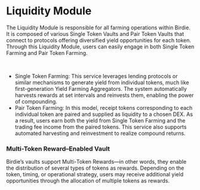 # Liquidity Module

The Liquidity Module is responsible for all farming operations within Birdie. It is composed of various Single Token Vaults and Pair Token Vaults that connect to protocols offering diversified yield opportunities for each token. Through this Liquidity Module, users can easily engage in both Single Token Farming and Pair Token Farming.

<figure><img src="../../.gitbook/assets/스크린샷 2024-06-20 오후 1.34.42.png" alt=""><figcaption></figcaption></figure>

* Single Token Farming: This service leverages lending protocols or similar mechanisms to generate yield from individual tokens, much like first-generation Yield Farming Aggregators. The system automatically harvests rewards at set intervals and reinvests them, enabling the power of compounding.
* Pair Token Farming: In this model, receipt tokens corresponding to each individual token are paired and supplied as liquidity to a chosen DEX. As a result, users earn both the yield from Single Token Farming and the trading fee income from the paired tokens. This service also supports automated harvesting and reinvestment to realize compound returns.



### Multi-Token Reward–Enabled Vault

Birdie’s vaults support Multi-Token Rewards—in other words, they enable the distribution of several types of tokens as rewards. Depending on the token, timing, or operational strategy, users may receive additional yield opportunities through the allocation of multiple tokens as rewards.

